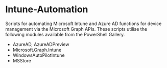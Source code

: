 # Intune-Automation

Scripts for automating Microsoft Intune and Azure AD functions for device management via the Microsoft Graph APIs. These scripts utilise the following modules available from the PowerShell Gallery.

* AzureAD, AzureADPreview
* Microsoft.Graph.Intune
* WindowsAutoPilotIntune
* MSStore
